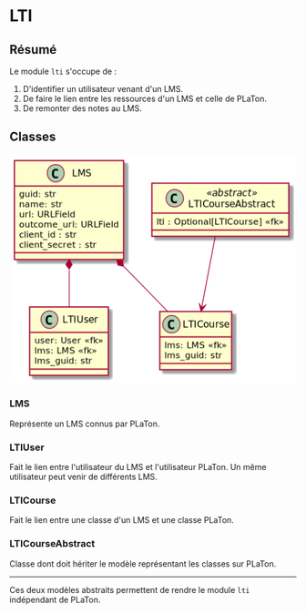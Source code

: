 # LTI

## Résumé

Le module `lti` s'occupe de :

1. D'identifier un utilisateur venant d'un LMS.
2. De faire le lien entre les ressources d'un LMS et celle de PLaTon.
3. De remonter des notes au LMS.

## Classes

![uml](lti.png)

### LMS

Représente un LMS connus par PLaTon.

### LTIUser

Fait le lien entre l'utilisateur du LMS et l'utilisateur PLaTon. Un même utilisateur peut venir
de différents LMS.

### LTICourse

Fait le lien entre une classe d'un LMS et une classe PLaTon.

### LTICourseAbstract

Classe dont doit hériter le modèle représentant les classes sur PLaTon.

___

Ces deux modèles abstraits permettent de rendre le module `lti` indépendant de PLaTon.
